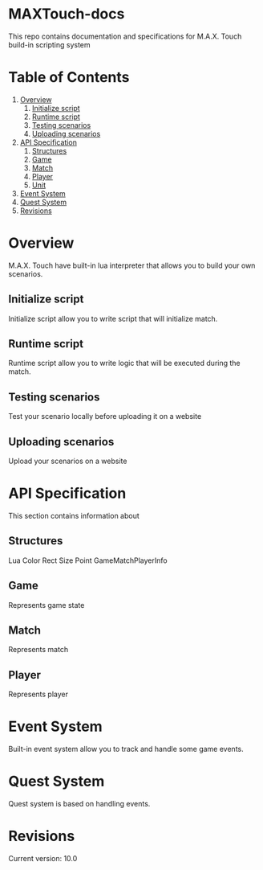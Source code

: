 # MAXTouch-docs
This repo contains documentation and specifications for M.A.X. Touch build-in scripting system

# Table of Contents
1. [Overview](#Overview)
    1. [Initialize script](#Initialize-script)
    2. [Runtime script](#Runtime-script)
    3. [Testing scenarios](#Testing-scenarios)
    4. [Uploading scenarios](#Uploading-scenarios)
2. [API Specification](#API-Specification)
    1. [Structures](#Structures)
    2. [Game](#Game)
    3. [Match](#Match)
    4. [Player](#Player)
    5. [Unit](#Unit)
3. [Event System](#Event-System)
4. [Quest System](#Quest-System)
4. [Revisions](#Revisions)

# Overview
M.A.X. Touch have built-in lua interpreter that allows you to build your own scenarios.

## Initialize script
Initialize script allow you to write script that will initialize match.

## Runtime script
Runtime script allow you to write logic that will be executed during the match.

## Testing scenarios
Test your scenario locally before uploading it on a website

## Uploading scenarios
Upload your scenarios on a website

# API Specification
This section contains information about

## Structures
Lua 
Color
Rect
Size
Point
GameMatchPlayerInfo


## Game
Represents game state

## Match
Represents match

## Player
Represents player

# Event System
Built-in event system allow you to track and handle some game events.

# Quest System
Quest system is based on handling events.

# Revisions
Current version: 10.0
    